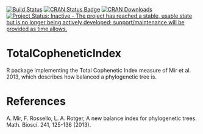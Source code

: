 [![Build Status](https://travis-ci.org/ms609/tci.svg?branch=master)](https://travis-ci.org/ms609/tci)<!--
[![codecov](https://codecov.io/gh/ms609/tci/branch/master/graph/badge.svg)](https://codecov.io/gh/ms609/TreeSearch)-->
[![CRAN Status Badge](http://www.r-pkg.org/badges/version/TotalCopheneticIndex)](https://cran.r-project.org/package=TotalCopheneticIndex)
[![CRAN Downloads](http://cranlogs.r-pkg.org/badges/TotalCopheneticIndex)](https://cran.r-project.org/package=TotalCopheneticIndex)<!--
[![Research software impact](http://depsy.org/api/package/cran/TotalCopheneticIndex/badge.svg)](http://depsy.org/package/r/TotalCopheneticIndex)-->
[![Project Status: Inactive - The project has reached a stable, usable state but is no longer being actively developed; support/maintenance will be provided as time allows.](http://www.repostatus.org/badges/latest/inactive.svg)](http://www.repostatus.org/#inactive)

# TotalCopheneticIndex
R package implementing the Total Cophenetic Index measure of Mir et al. 2013, which describes how balanced a phylogenetic tree is.

# References

 A. Mir, F. Rossello, L. A. Rotger, A new balance index for phylogenetic trees.
  Math. Biosci. 241, 125-136 (2013).
